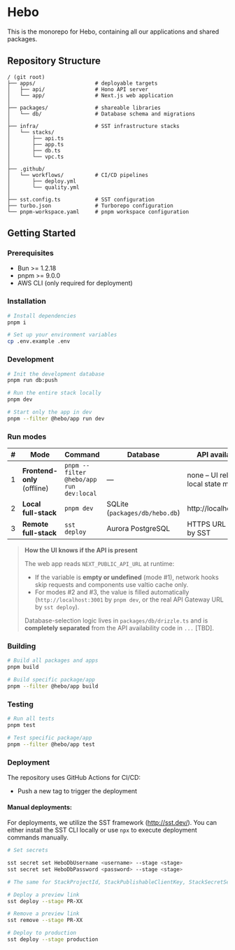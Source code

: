 # Hebo

This is the monorepo for Hebo, containing all our applications and shared packages.

## Repository Structure

```
/ (git root)
├── apps/                   # deployable targets
│   ├── api/                # Hono API server
│   └── app/                # Next.js web application
│
├── packages/               # shareable libraries
│   └── db/                 # Database schema and migrations
│
├── infra/                  # SST infrastructure stacks
│   └── stacks/
│       ├── api.ts
│       ├── app.ts
│       ├── db.ts
│       └── vpc.ts
│
├── .github/
│   └── workflows/          # CI/CD pipelines
│       ├── deploy.yml
│       └── quality.yml
│
├── sst.config.ts           # SST configuration
├── turbo.json              # Turborepo configuration
└── pnpm-workspace.yaml     # pnpm workspace configuration
```

## Getting Started

### Prerequisites

- Bun >= 1.2.18
- pnpm >= 9.0.0
- AWS CLI (only required for deployment)

### Installation

```bash
# Install dependencies
pnpm i
```

```bash
# Set up your environment variables
cp .env.example .env
```

### Development

```bash
# Init the development database
pnpm run db:push
```

```bash
# Run the entire stack locally
pnpm dev
```

```bash
# Start only the app in dev
pnpm --filter @hebo/app run dev
```

### Run modes

| # | Mode | Command | Database | API availability |
|---|------|---------|----------|------------------|
| 1 | **Frontend-only** (offline) | `pnpm --filter @hebo/app run dev:local` | — | none – UI relies on local state manager |
| 2 | **Local full-stack** | `pnpm dev` | SQLite (`packages/db/hebo.db`) | http://localhost:3001 |
| 3 | **Remote full-stack** | `sst deploy` | Aurora PostgreSQL | HTTPS URL injected by SST |

> **How the UI knows if the API is present**
>
> The web app reads `NEXT_PUBLIC_API_URL` at runtime:
>
> * If the variable is **empty or undefined** (mode #1), network hooks skip requests and components use valtio cache only.
> * For modes #2 and #3, the value is filled automatically (`http://localhost:3001` by `pnpm dev`, or the real API Gateway URL by `sst deploy`).
>
> Database-selection logic lives in `packages/db/drizzle.ts` and is **completely separated** from the API availability code in `...` [TBD].

### Building

```bash
# Build all packages and apps
pnpm build

# Build specific package/app
pnpm --filter @hebo/app build
```

### Testing

```bash
# Run all tests
pnpm test

# Test specific package/app
pnpm --filter @hebo/app test
```

### Deployment

The repository uses GitHub Actions for CI/CD:

- Push a new tag to trigger the deployment

#### Manual deployments:

For deployments, we utilize the SST framework (http://sst.dev/).
You can either install the SST CLI locally or use `npx` to execute deployment commands manually.

```bash
# Set secrets

sst secret set HeboDbUsername <username> --stage <stage>
sst secret set HeboDbPassword <password> --stage <stage>

# The same for StackProjectId, StackPublishableClientKey, StackSecretServerKey, PosthogKey, PosthogHost

# Deploy a preview link
sst deploy --stage PR-XX

# Remove a preview link
sst remove --stage PR-XX

# Deploy to production
sst deploy --stage production
```
